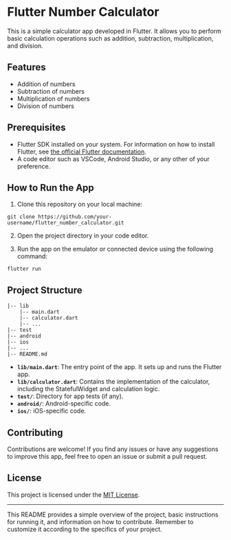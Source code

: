 # Flutter Number Calculator

This is a simple calculator app developed in Flutter. It allows you to perform basic calculation operations such as addition, subtraction, multiplication, and division.

## Features

- Addition of numbers
- Subtraction of numbers
- Multiplication of numbers
- Division of numbers

## Prerequisites

- Flutter SDK installed on your system. For information on how to install Flutter, see [the official Flutter documentation](https://flutter.dev/docs/get-started/install).
- A code editor such as VSCode, Android Studio, or any other of your preference.

## How to Run the App

1. Clone this repository on your local machine:

```
git clone https://github.com/your-username/flutter_number_calculator.git
```

2. Open the project directory in your code editor.

3. Run the app on the emulator or connected device using the following command:

```
flutter run
```

## Project Structure

```
|-- lib
    |-- main.dart
    |-- calculator.dart
    |-- ...
|-- test
|-- android
|-- ios
|-- ...
|-- README.md
```

- **`lib/main.dart`**: The entry point of the app. It sets up and runs the Flutter app.
- **`lib/calculator.dart`**: Contains the implementation of the calculator, including the StatefulWidget and calculation logic.
- **`test/`**: Directory for app tests (if any).
- **`android/`**: Android-specific code.
- **`ios/`**: iOS-specific code.

## Contributing

Contributions are welcome! If you find any issues or have any suggestions to improve this app, feel free to open an issue or submit a pull request.

## License

This project is licensed under the [MIT License](https://opensource.org/licenses/MIT).

---

This README provides a simple overview of the project, basic instructions for running it, and information on how to contribute. Remember to customize it according to the specifics of your project.
